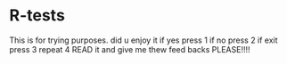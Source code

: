 # R-tests
This is for trying purposes. 
did u enjoy it 
if yes press 1 
if no press 2
if exit press 3
repeat 4
READ it and give me thew feed backs PLEASE!!!!